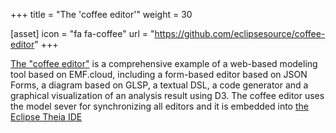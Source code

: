 +++
title = "The 'coffee editor'"
weight = 30

[asset]
  icon = "fa fa-coffee"
  url = "https://github.com/eclipsesource/coffee-editor"
+++

[The "coffee editor"](https://github.com/eclipsesource/coffee-editor) is a comprehensive example of a web-based modeling tool based on EMF.cloud, including a form-based editor based on JSON Forms, a diagram based on GLSP, a textual DSL, a code generator and a graphical visualization of an analysis result using D3. The coffee editor uses the model sever for synchronizing all editors and it is  embedded into [the Eclipse Theia IDE](https://eclipsesource.com/technology/eclipse-theia)
